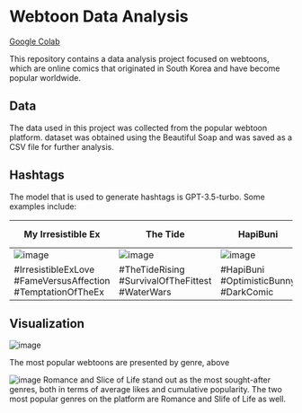 
# Webtoon Data Analysis
[Google Colab](https://colab.research.google.com/drive/1ZuQJDWVcL_nS3PtsTzmcZniLKjllrzXH?usp=sharing)

This repository contains a data analysis project focused on webtoons, which are online comics that originated in South Korea and have become popular worldwide.

## Data

The data used in this project was collected from the popular webtoon platform. dataset was obtained using the Beautiful Soap and was saved as a CSV file for further analysis.

## Hashtags

The model that is used to generate hashtags is GPT-3.5-turbo. Some examples include:

| My Irresistible Ex                                        | The Tide                                                     | HapiBuni                                                     | Long After the Ending                                        |
| ------------------------------------------------------------ | ------------------------------------------------------------ | ------------------------------------------------------------ | ------------------------------------------------------------ |
| ![image](https://github.com/dchung1209/Webtoon-Data-Analysis/assets/121478848/5b1687f2-64e8-4683-80e2-abff14e2e048)| ![image](https://github.com/dchung1209/Webtoon-Data-Analysis/assets/121478848/c9a63b47-f8f8-435d-918e-e88d94b250d0)| ![image](https://github.com/dchung1209/Webtoon-Data-Analysis/assets/121478848/0423289b-6739-4859-920a-675e2616a3bb)| ![image](https://github.com/dchung1209/Webtoon-Data-Analysis/assets/121478848/dab58180-d4ae-4aec-8e4d-f6e1299e2f57)|
| #IrresistibleExLove #FameVersusAffection #TemptationOfTheEx               | #TheTideRising #SurvivalOfTheFittest #WaterWars              | #HapiBuni #OptimisticBunny #DarkComic                        | #BeyondTheStory #LoveInDisguise #BusinessofRomance           |


## Visualization
![image](https://github.com/dchung1209/Webtoon-Data-Analysis/assets/121478848/59b9cbb2-08f5-41cc-8df9-9674f1e743fb)

The most popular webtoons are presented by genre, above

![image](https://github.com/dchung1209/Webtoon-Data-Analysis/assets/121478848/a1699690-bc82-4809-a0b2-dd35ddf2f6e2)
Romance and Slice of Life stand out as the most sought-after genres, both in terms of average likes and cumulative popularity. The two most popular genres on the platform are Romance and Slife of Life as well.
